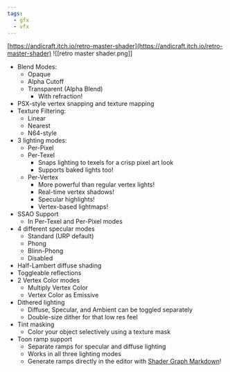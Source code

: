 ```yaml
---
tags:
  - gfx
  - vfx
---
```

[https://andicraft.itch.io/retro-master-shader](https://andicraft.itch.io/retro-master-shader)
![[retro master shader.png]]

- Blend Modes:
    - Opaque
    - Alpha Cutoff
    - Transparent (Alpha Blend)
        - With refraction!
- PSX-style vertex snapping and texture mapping
- Texture Filtering:
    - Linear
    - Nearest
    - N64-style
- 3 lighting modes:
    - Per-Pixel
    - Per-Texel
        - Snaps lighting to texels for a crisp pixel art look
        - Supports baked lights too!
    - Per-Vertex
        - More powerful than regular vertex lights!
        - Real-time vertex shadows!
        - Specular highlights!
        - Vertex-based lightmaps!
- SSAO Support
    - In Per-Texel and Per-Pixel modes
- 4 different specular modes
    - Standard (URP default)
    - Phong
    - Blinn-Phong
    - Disabled
- Half-Lambert diffuse shading
- Toggleable reflections
- 2 Vertex Color modes
    - Multiply Vertex Color
    - Vertex Color as Emissive
- Dithered lighting
    - Diffuse, Specular, and Ambient can be toggled separately
    - Double-size dither for that low res feel
- Tint masking
    - Color your object selectively using a texture mask
- Toon ramp support
    - Separate ramps for specular and diffuse lighting
    - Works in all three lighting modes
    - Generate ramps directly in the editor with [Shader Graph Markdown](https://github.com/needle-tools/shadergraph-markdown)!
